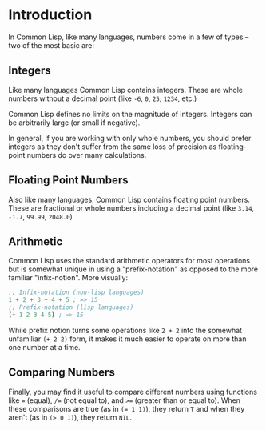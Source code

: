 # Introduction

In Common Lisp, like many languages, numbers come in a few of types – two of the most basic are:

## Integers

Like many languages Common Lisp contains integers. These are whole numbers without a decimal point (like `-6`, `0`, `25`, `1234`,
etc.)

Common Lisp defines no limits on the magnitude of integers. Integers can be arbitrarily large (or small if negative).

In general, if you are working with only whole numbers, you should prefer
integers as they don't suffer from the same loss of precision as floating-point
numbers do over many calculations.

## Floating Point Numbers

Also like many languages, Common Lisp contains floating point numbers. These are fractional or whole numbers including a decimal point (like `3.14`, `-1.7`, `99.99`, `2048.0`)

## Arithmetic

Common Lisp uses the standard arithmetic operators for most operations but is
somewhat unique in using a "prefix-notation" as opposed to the more familiar
"infix-notion". More visually:

```lisp
;; Infix-notation (non-lisp languages)
1 + 2 + 3 + 4 + 5 ; => 15
;; Prefix-notation (lisp languages)
(+ 1 2 3 4 5) ; => 15
```

While prefix notion turns some operations like `2 + 2` into the somewhat
unfamiliar `(+ 2 2)` form, it makes it much easier to operate on more than one
number at a time.

## Comparing Numbers

Finally, you may find it useful to compare different numbers using functions
like `=` (equal), `/=` (not equal to), and `>=` (greater than or equal to). When
these comparisons are true (as in `(= 1 1)`), they return `T` and when they
aren't (as in `(> 0 1)`), they return `NIL`.
